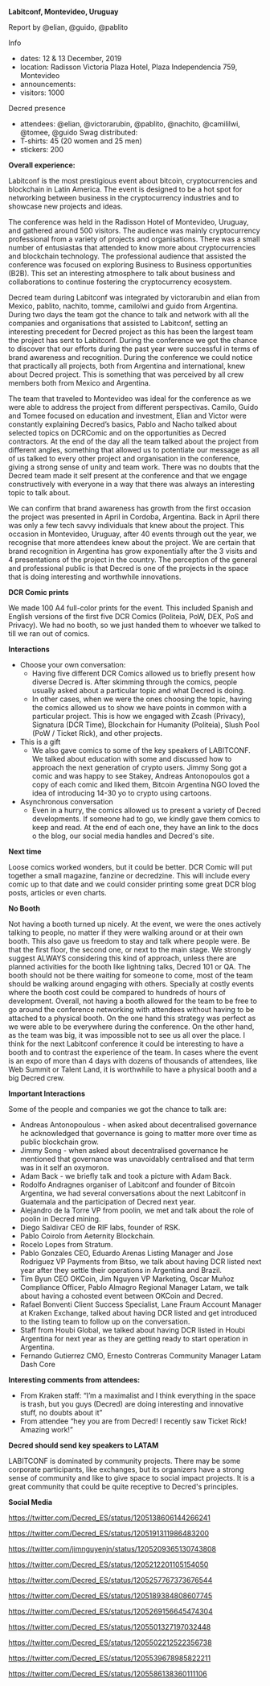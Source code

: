 **Labitconf, Montevideo, Uruguay**

Report by @elian, @guido, @pablito

Info
* dates: 12 & 13 December, 2019
* location: Radisson Victoria Plaza Hotel, Plaza Independencia 759, Montevideo
* announcements: 
* visitors: 1000

Decred presence
* attendees: @elian, @victorarubin, @pablito, @nachito, @camililwi, @tomee, @guido
Swag distributed:
* T-shirts: 45 (20 women and 25 men)
* stickers: 200

**Overall experience:**

Labitconf is the most prestigious event about bitcoin, cryptocurrencies and blockchain in Latin America. The event is designed to be a hot spot for networking between business in the cryptocurrency industries and to showcase new projects and ideas. 

The conference was held in the Radisson Hotel of Montevideo, Uruguay, and gathered around 500 visitors. The audience was mainly cryptocurrency professional from a variety of projects and organisations. There was a small number of entusiastas that attended to know more about cryptocurrencies and blockchain technology. The professional audience that assisted the conference was focused on exploring Business to Business opportunities (B2B). This set an interesting atmosphere to talk about business and collaborations to continue fostering the cryptocurrency ecosystem. 

Decred team during Labitconf was integrated by victorarubin and elian from Mexico, pablito, nachito, tomme, camilolwi and guido from Argentina. During two days the team got the chance to talk and network with all the companies and organisations that assisted to Labitconf, setting an interesting precedent for Decred project as this has been the largest team the project has sent to Labitconf. During the conference we got the chance to discover that our efforts during the past year were successful in terms of brand awareness and recognition. During the conference we could notice that practically all projects, both from Argentina and international, knew about Decred project. This is something that was perceived by all crew members both from Mexico and Argentina. 

The team that traveled to Montevideo was ideal for the conference as we were able to address the project from different perspectivas. Camilo, Guido and Tomee focused on education and investment, Elian and Victor were constantly explaining Decred’s basics, Pablo and Nacho talked about selected topics on DCRComic and on the opportunities as Decred contractors. At the end of the day all the team talked about the project from different angles, something that allowed us to potentiate our message as all of us talked to every other project and organisation in the conference, giving a strong sense of unity and team work. There was no doubts that the Decred team made it self present at the conference and that we engage constructively with everyone in a way that there was always an interesting topic to talk about. 

We can confirm that brand awareness has growth from the first occasion the project was presented in April in Cordoba, Argentina. Back in April there was only a few tech savvy individuals that knew about the project. This occasion in Montevideo, Uruguay, after 40 events through out the year, we recognise that more attendees knew about the project. We are certain that brand recognition in Argentina has grow exponentially after the 3 visits and 4 presentations of the project in the country. The perception of the general and professional public is that Decred is one of the projects in the space that is doing interesting and worthwhile innovations. 

**DCR Comic prints**

We made 100 A4 full-color prints for the event. This included Spanish and English versions of the first five DCR Comics (Politeia, PoW, DEX, PoS and Privacy). We had no booth, so we just handed them to whoever we talked to till we ran out of comics.

**Interactions**

* Choose your own conversation:
    * Having five different DCR Comics allowed us to briefly present how diverse Decred is. After skimming through the comics, people usually asked about a particular topic and what Decred is doing.
    * In other cases, when we were the ones choosing the topic, having the comics allowed us to show we have points in common with a particular project. This is how we engaged with Zcash (Privacy), Signatura (DCR Time), Blockchain for Humanity (Politeia), Slush Pool (PoW / Ticket Rick), and other projects.
* This is a gift
    * We also gave comics to some of the key speakers of LABITCONF. We talked about education with some and discussed how to approach the next generation of crypto users. Jimmy Song got a comic and was happy to see Stakey, Andreas Antonopoulos got a copy of each comic and liked them, Bitcoin Argentina NGO loved the idea of introducing 14-30 yo to crypto using cartoons.
* Asynchronous conversation
    * Even in a hurry, the comics allowed us to present a variety of Decred developments. If someone had to go, we kindly gave them comics to keep and read. At the end of each one, they have an link to the docs o the blog, our social media handles and Decred's site.

**Next time**

Loose comics worked wonders, but it could be better. DCR Comic will put together a small magazine, fanzine or decredzine. This will include every comic up to that date and we could consider printing some great DCR blog posts, articles or even charts.

**No Booth**

Not having a booth turned up nicely. At the event, we were the ones actively talking to people, no matter if they were walking around or at their own booth. This also gave us freedom to stay and talk where people were. Be that the first floor, the second one, or next to the main stage. We strongly suggest ALWAYS considering this kind of approach, unless there are planned activities for the booth like lightning talks, Decred 101 or QA. The booth should not be there waiting for someone to come, most of the team should be walking around engaging with others. Specially at costly events where the booth cost could be compared to hundreds of hours of development.
Overall, not having a booth allowed for the team to be free to go around the conference networking with attendees without having to be attached to a physical booth. On the one hand this strategy was perfect as we were able to be everywhere during the conference. On the other hand, as the team was big, it was impossible not to see us all over the place. I think for the next Labitconf conference it could be interesting to have a booth and to contrast the experience of the team. 
In cases where the event is an expo of more than 4 days with dozens of thousands of attendees, like Web Summit or Talent Land, it is worthwhile to have a physical booth and a big Decred crew. 

**Important Interactions**

Some of the people and companies we got the chance to talk are: 
- Andreas Antonopoulous - when asked about decentralised governance he acknowledged that governance is going to matter more over time as public blockchain grow.
- Jimmy Song - when asked about decentralised governance he mentioned that governance was unavoidably centralised and that term was in it self an oxymoron.
- Adam Back - we briefly talk and took a picture with Adam Back. 
- Rodolfo Andragnes organiser of Labitconf and founder of Bitcoin Argentina, we had several conversations about the next Labitconf in Guatemala and the participation of Decred  next year. 
- Alejandro de la Torre VP from poolin, we met and talk about the role of poolin in Decred mining. 
- Diego Saldivar CEO de RIF labs, founder of RSK.
- Pablo Coirolo from Aeternity Blockchain.
- Rocelo Lopes from Stratum.
- Pablo Gonzales CEO, Eduardo Arenas Listing Manager and Jose Rodriguez VP Payments from Bitso, we talk about having DCR listed next year after they settle their operations in Argentina and Brazil. 
- Tim Byun CEO OKCoin, Jim Nguyen VP Marketing, Oscar Muñoz Compliance Officer, Pablo Almagro Regional Manager Latam, we talk about having a cohosted event between OKCoin and Decred. 
- Rafael Bonventi Client Success Specialist, Lane Fraum Account Manager at Kraken Exchange, talked about having DCR listed and get introduced to the listing team to follow up on the conversation. 
- Staff from Houbi Global, we talked about having DCR listed in Houbi Argentina for next year as they are getting ready to start operation in Argentina. 
- Fernando Gutierrez CMO, Ernesto Contreras Community Manager Latam Dash Core

**Interesting comments from attendees:**

- From Kraken staff: “I’m a maximalist and I think everything in the space is trash, but you guys (Decred) are doing interesting and innovative stuff, no doubts about it”
- From attendee “hey you are from Decred! I recently saw Ticket Rick! Amazing work!”

**Decred should send key speakers to LATAM**

LABITCONF is dominated by community projects. There may be some corporate participants, like exchanges, but its organizers have a strong sense of community and like to give space to social impact projects. It is a great community that could be quite receptive to Decred's principles.

**Social Media**

https://twitter.com/Decred_ES/status/1205138606144266241

https://twitter.com/Decred_ES/status/1205191311986483200

https://twitter.com/jimnguyenjn/status/1205209365130743808

https://twitter.com/Decred_ES/status/1205212201105154050

https://twitter.com/Decred_ES/status/1205257767373676544

https://twitter.com/Decred_ES/status/1205189384808607745

https://twitter.com/Decred_ES/status/1205269156645474304

https://twitter.com/Decred_ES/status/1205501327197032448

https://twitter.com/Decred_ES/status/1205502212522356738

https://twitter.com/Decred_ES/status/1205539678985822211

https://twitter.com/Decred_ES/status/1205586138360111106
